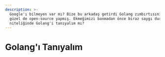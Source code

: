```yaml
---
description: >-
  Google'ı bilmeyen var mı? Bize bu arkadaş getirdi Golang zımbırtısını. Ne
  güzel de open-source yapmış. Ekmeğimizi banmadan önce biraz saygı duruşu
  niteliğinde Golang'i tanıyalım mı?
---
```


# Golang'ı Tanıyalım

